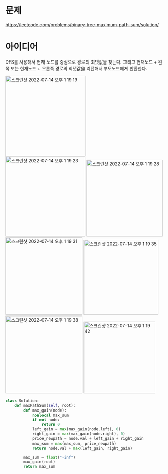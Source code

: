 # 문제
https://leetcode.com/problems/binary-tree-maximum-path-sum/solution/

# 아이디어

DFS를 사용해서 현재 노드를 중심으로 경로의 최댓값을 찾는다.
그리고 현재노드 + 왼쪽 또는 현재노드 + 오른쪽 경로의 최댓값을 리턴해서 부모노드에게 반환한다.

<img width="254" alt="스크린샷 2022-07-14 오후 1 19 19" src="https://user-images.githubusercontent.com/87791365/178898075-e3070f87-1614-47d4-aa3a-3e9844e29092.png">
<img width="252" alt="스크린샷 2022-07-14 오후 1 19 23" src="https://user-images.githubusercontent.com/87791365/178898083-cc9dd604-5068-4c7d-bce7-de86530bd544.png">
<img width="242" alt="스크린샷 2022-07-14 오후 1 19 28" src="https://user-images.githubusercontent.com/87791365/178898096-2c1ef99f-6192-4975-9cec-c82e2cc58ff4.png">
<img width="244" alt="스크린샷 2022-07-14 오후 1 19 31" src="https://user-images.githubusercontent.com/87791365/178898102-9f4ae75d-e033-4ff2-a5d5-640abeddcda1.png">
<img width="236" alt="스크린샷 2022-07-14 오후 1 19 35" src="https://user-images.githubusercontent.com/87791365/178898112-1cc7824a-af6b-4eab-ae6e-2865c6ecee93.png">
<img width="244" alt="스크린샷 2022-07-14 오후 1 19 38" src="https://user-images.githubusercontent.com/87791365/178898124-7d13dabb-68b3-45f7-8ff1-3c4326f259c0.png">
<img width="226" alt="스크린샷 2022-07-14 오후 1 19 42" src="https://user-images.githubusercontent.com/87791365/178898129-5672dce7-ffbd-471d-a550-2bad33b2a778.png">


```python
class Solution:
    def maxPathSum(self, root):
        def max_gain(node):
            nonlocal max_sum
            if not node:
                return 0
            left_gain = max(max_gain(node.left), 0)
            right_gain = max(max_gain(node.right), 0)
            price_newpath = node.val + left_gain + right_gain
            max_sum = max(max_sum, price_newpath)
            return node.val + max(left_gain, right_gain)

        max_sum = float("-inf")
        max_gain(root)
        return max_sum


```
